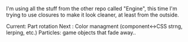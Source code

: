 I'm using all the stuff from the other repo called "Engine", this time I'm trying to use closures to make it look cleaner, at least from the outside.

Current: Part rotation
Next : Color managment (component<->CSS strng, lerping, etc.)
Particles: game objects that fade away..